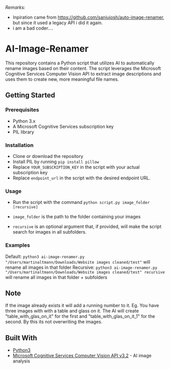_Remarks:_
* Inpiration came from https://github.com/sanjujosh/auto-image-renamer, but since it used a legacy API i did it again.
* i am a bad coder....

# AI-Image-Renamer
This repository contains a Python script that utilizes AI to automatically rename images based on their content. The script leverages the Microsoft Cognitive Services Computer Vision API to extract image descriptions and uses them to create new, more meaningful file names.

## Getting Started

### Prerequisites
- Python 3.x
- A Microsoft Cognitive Services subscription key
- PIL library

### Installation
- Clone or download the repository
- Install PIL by running `pip install pillow`
- Replace `YOUR_SUBSCRIPTION_KEY` in the script with your actual subscription key
- Replace `endpoint_url` in the script with the desired endpoint URL.

### Usage
- Run the script with the command `python script.py image_folder [recursive]`

- `image_folder` is the path to the folder containing your images
- `recursive` is an optional argument that, if provided, will make the script search for images in all subfolders.

### Examples
Default: `python3 ai-image-renamer.py "/Users/martinaltmann/Downloads/Website images cleaned/test"` will rename all images in that folder
Recursive: `python3 ai-image-renamer.py "/Users/martinaltmann/Downloads/Website images cleaned/test" recursive` will rename all images in that folder + subfolders

## Note
If the image already exists it will add a running number to it. Eg. You have three images with with a table and glass on it. The AI will create "table_with_glas_on_it" for the first and "table_with_glas_on_it_1" for the second. By this its not overwriting the images.

## Built With
- [Python3](https://www.python.org/)
- [Microsoft Cognitive Services Computer Vision API v3.2](https://westus.dev.cognitive.microsoft.com/docs/services/computer-vision-v3-2) - AI image analysis
